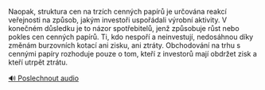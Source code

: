 
Naopak, struktura cen na trzích cenných papírů je určována reakcí veřejnosti na způsob, jakým investoři uspořádali výrobní aktivity. V konečném důsledku je to názor spotřebitelů, jenž způsobuje růst nebo pokles cen cenných papírů. Ti, kdo nespoří a neinvestují, nedosáhnou díky změnám burzovních kotací ani zisku, ani ztráty. Obchodování na trhu s cennými papíry rozhoduje pouze o tom, kteří z investorů mají obdržet zisk a kteří utrpět ztrátu.

[🔊 Poslechnout audio](/data/7-paragraphs/audio/chapter_94/para_001-Naopak-struktura-cen-na-trzch-cennch-papr-je.mp3)
